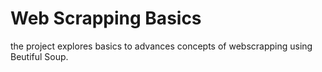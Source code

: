 # Web Scrapping Basics
the project explores basics to advances concepts of webscrapping using Beutiful Soup. 
